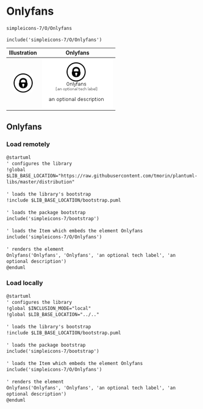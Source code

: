 # Onlyfans


```text
simpleicons-7/O/Onlyfans
```

```text
include('simpleicons-7/O/Onlyfans')
```



| Illustration | Onlyfans |
| :---: | :---: |
| ![illustration for Illustration](../../simpleicons-7/O/Onlyfans.png) | ![illustration for Onlyfans](../../simpleicons-7/O/Onlyfans.Local.png) |




## Onlyfans

### Load remotely
```plantuml
@startuml
' configures the library
!global $LIB_BASE_LOCATION="https://raw.githubusercontent.com/tmorin/plantuml-libs/master/distribution"

' loads the library's bootstrap
!include $LIB_BASE_LOCATION/bootstrap.puml

' loads the package bootstrap
include('simpleicons-7/bootstrap')

' loads the Item which embeds the element Onlyfans
include('simpleicons-7/O/Onlyfans')

' renders the element
Onlyfans('Onlyfans', 'Onlyfans', 'an optional tech label', 'an optional description')
@enduml
```

### Load locally
```plantuml
@startuml
' configures the library
!global $INCLUSION_MODE="local"
!global $LIB_BASE_LOCATION="../.."

' loads the library's bootstrap
!include $LIB_BASE_LOCATION/bootstrap.puml

' loads the package bootstrap
include('simpleicons-7/bootstrap')

' loads the Item which embeds the element Onlyfans
include('simpleicons-7/O/Onlyfans')

' renders the element
Onlyfans('Onlyfans', 'Onlyfans', 'an optional tech label', 'an optional description')
@enduml
```

